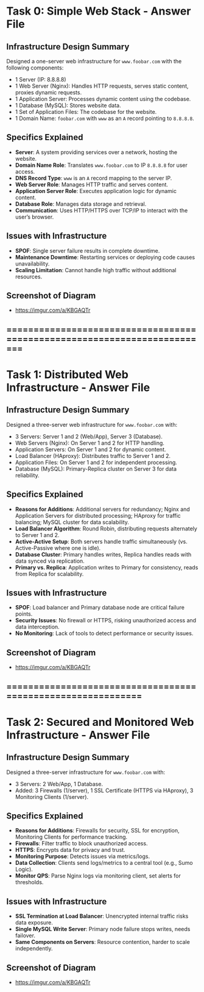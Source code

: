 # Task 0: Simple Web Stack - Answer File

## Infrastructure Design Summary
Designed a one-server web infrastructure for `www.foobar.com` with the following components:
- 1 Server (IP: 8.8.8.8)
- 1 Web Server (Nginx): Handles HTTP requests, serves static content, proxies dynamic requests.
- 1 Application Server: Processes dynamic content using the codebase.
- 1 Database (MySQL): Stores website data.
- 1 Set of Application Files: The codebase for the website.
- 1 Domain Name: `foobar.com` with `www` as an `A` record pointing to `8.8.8.8`.

## Specifics Explained
- **Server**: A system providing services over a network, hosting the website.
- **Domain Name Role**: Translates `www.foobar.com` to IP `8.8.8.8` for user access.
- **DNS Record Type**: `www` is an `A` record mapping to the server IP.
- **Web Server Role**: Manages HTTP traffic and serves content.
- **Application Server Role**: Executes application logic for dynamic content.
- **Database Role**: Manages data storage and retrieval.
- **Communication**: Uses HTTP/HTTPS over TCP/IP to interact with the user’s browser.

## Issues with Infrastructure
- **SPOF**: Single server failure results in complete downtime.
- **Maintenance Downtime**: Restarting services or deploying code causes unavailability.
- **Scaling Limitation**: Cannot handle high traffic without additional resources.

## Screenshot of Diagram
- https://imgur.com/a/KBGAQTr




## =========================================================================

# Task 1: Distributed Web Infrastructure - Answer File

## Infrastructure Design Summary
Designed a three-server web infrastructure for `www.foobar.com` with:
- 3 Servers: Server 1 and 2 (Web/App), Server 3 (Database).
- Web Servers (Nginx): On Server 1 and 2 for HTTP handling.
- Application Servers: On Server 1 and 2 for dynamic content.
- Load Balancer (HAproxy): Distributes traffic to Server 1 and 2.
- Application Files: On Server 1 and 2 for independent processing.
- Database (MySQL): Primary-Replica cluster on Server 3 for data reliability.

## Specifics Explained
- **Reasons for Additions**: Additional servers for redundancy; Nginx and Application Servers for distributed processing; HAproxy for traffic balancing; MySQL cluster for data scalability.
- **Load Balancer Algorithm**: Round Robin, distributing requests alternately to Server 1 and 2.
- **Active-Active Setup**: Both servers handle traffic simultaneously (vs. Active-Passive where one is idle).
- **Database Cluster**: Primary handles writes, Replica handles reads with data synced via replication.
- **Primary vs. Replica**: Application writes to Primary for consistency, reads from Replica for scalability.

## Issues with Infrastructure
- **SPOF**: Load balancer and Primary database node are critical failure points.
- **Security Issues**: No firewall or HTTPS, risking unauthorized access and data interception.
- **No Monitoring**: Lack of tools to detect performance or security issues.

## Screenshot of Diagram
- https://imgur.com/a/KBGAQTr


## ============================================================
# Task 2: Secured and Monitored Web Infrastructure - Answer File

## Infrastructure Design Summary
Designed a three-server infrastructure for `www.foobar.com` with:
- 3 Servers: 2 Web/App, 1 Database.
- Added: 3 Firewalls (1/server), 1 SSL Certificate (HTTPS via HAproxy), 3 Monitoring Clients (1/server).

## Specifics Explained
- **Reasons for Additions**: Firewalls for security, SSL for encryption, Monitoring Clients for performance tracking.
- **Firewalls**: Filter traffic to block unauthorized access.
- **HTTPS**: Encrypts data for privacy and trust.
- **Monitoring Purpose**: Detects issues via metrics/logs.
- **Data Collection**: Clients send logs/metrics to a central tool (e.g., Sumo Logic).
- **Monitor QPS**: Parse Nginx logs via monitoring client, set alerts for thresholds.

## Issues with Infrastructure
- **SSL Termination at Load Balancer**: Unencrypted internal traffic risks data exposure.
- **Single MySQL Write Server**: Primary node failure stops writes, needs failover.
- **Same Components on Servers**: Resource contention, harder to scale independently.

## Screenshot of Diagram
- https://imgur.com/a/KBGAQTr
